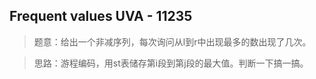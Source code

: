 ## Frequent values UVA - 11235 
>题意：给出一个非减序列，每次询问从l到r中出现最多的数出现了几次。

>思路：游程编码，用st表储存第i段到第j段的最大值。判断一下搞一搞。

